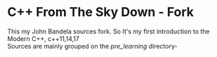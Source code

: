 # C++ From The Sky Down - Fork
This my John Bandela sources fork. So It's my first introduction to the Modern C++, c++11,14,17  
Sources are mainly grouped on the *pre_learning* directory- 
